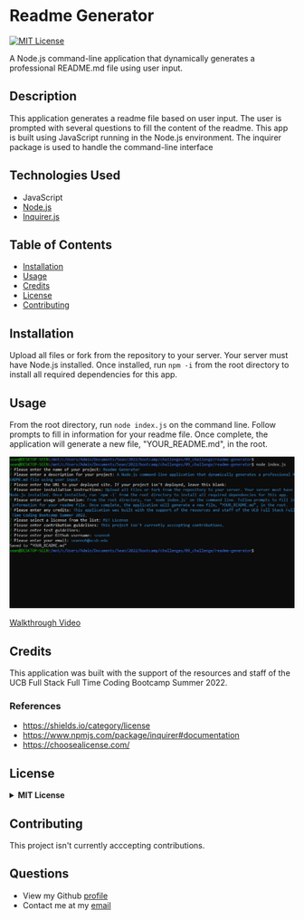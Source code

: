# Readme Generator

[![MIT License](https://img.shields.io/badge/License-MIT-green)](#license)

A Node.js command-line application that dynamically generates a professional README.md file using user input.

## Description 

This application generates a readme file based on user input. The user is prompted with several questions to fill the content of the readme. This app is built using JavaScript running in the Node.js environment. The inquirer package is used to handle the command-line interface

## Technologies Used
- JavaScript
- [Node.js](https://nodejs.org/)
- [Inquirer.js](https://www.npmjs.com/package/inquirer)

## Table of Contents

* [Installation](#installation)
* [Usage](#usage)
* [Credits](#credits)
* [License](#license)
* [Contributing](#contributing)


## Installation
Upload all files or fork from the repository to your server. Your server must have Node.js installed. Once installed, run `npm -i` from the root directory to install all required dependencies for this app.

## Usage 
From the root directory, run `node index.js` on the command line. Follow prompts to fill in information for your readme file. Once complete, the application will generate a new file, "YOUR_README.md", in the root.

![Preview](assets/preview.png)

[Walkthrough Video](https://drive.google.com/file/d/1dcdh23o7_3sz8qleZj4DmB9LBarAvFv7/view?usp=sharing)

## Credits
This application was built with the support of the resources and staff of the UCB Full Stack Full Time Coding Bootcamp Summer 2022. 

### References
- https://shields.io/category/license
- https://www.npmjs.com/package/inquirer#documentation
- https://choosealicense.com/

## License
<details>
  <summary><b>MIT License</b></summary>

```
MIT License

Copyright (c) 2022 seannoh

Permission is hereby granted, free of charge, to any person obtaining a copy
of this software and associated documentation files (the "Software"), to deal
in the Software without restriction, including without limitation the rights
to use, copy, modify, merge, publish, distribute, sublicense, and/or sell
copies of the Software, and to permit persons to whom the Software is
furnished to do so, subject to the following conditions:

The above copyright notice and this permission notice shall be included in all
copies or substantial portions of the Software.

THE SOFTWARE IS PROVIDED "AS IS", WITHOUT WARRANTY OF ANY KIND, EXPRESS OR
IMPLIED, INCLUDING BUT NOT LIMITED TO THE WARRANTIES OF MERCHANTABILITY,
FITNESS FOR A PARTICULAR PURPOSE AND NONINFRINGEMENT. IN NO EVENT SHALL THE
AUTHORS OR COPYRIGHT HOLDERS BE LIABLE FOR ANY CLAIM, DAMAGES OR OTHER
LIABILITY, WHETHER IN AN ACTION OF CONTRACT, TORT OR OTHERWISE, ARISING FROM,
OUT OF OR IN CONNECTION WITH THE SOFTWARE OR THE USE OR OTHER DEALINGS IN THE
SOFTWARE.
```
      
</details>

## Contributing
This project isn't currently acccepting contributions.


## Questions
- View my Github [profile](https://github.com/seannoh)
- Contact me at my [email](https://github.com/seannoh@ucsb.edu)



